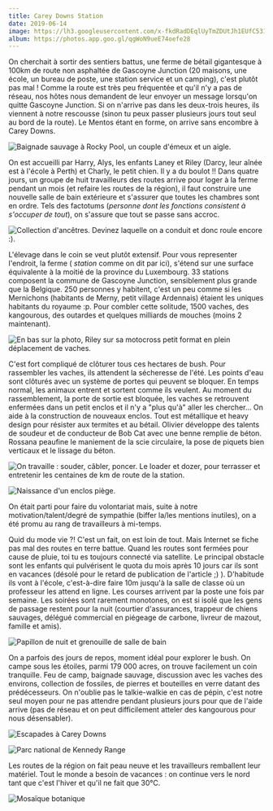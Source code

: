 ```yaml
---
title: Carey Downs Station
date: 2019-06-14
image: https://lh3.googleusercontent.com/x-fkdRadDEqlUyTmZDUtJh1EUfC5316ybPHJEoHwA6UMmADXevQRDNs4qFCLRWVUV0Deqxlx0I2uNln_2NiYaTiw-ZSt2FkHjPJ_meC9GZunwTpuJ3bgPpydtLk7sSUA0TaANEQE8zs=w600
album: https://photos.app.goo.gl/qgWoN9ueE74oefe28
---
```



On cherchait à sortir des sentiers battus, une ferme de bétail gigantesque à 100km de route non asphaltée de Gascoyne Junction (20 maisons, une école, un bureau de poste, une station service et un camping), c'est plutôt pas mal ! Comme la route est très peu fréquentée et qu'il n'y a pas de réseau, nos hôtes nous demandent de leur envoyer un message lorsqu'on quitte Gascoyne Junction. Si on n'arrive pas dans les deux-trois heures, ils viennent à notre rescousse (sinon tu peux passer plusieurs jours tout seul au bord de la route). Le Mentos étant en forme, on arrive sans encombre à Carey Downs. 

![Baignade sauvage à Rocky Pool, un couple d'émeux et un aigle.](https://lh3.googleusercontent.com/OwXuBh7jHVV2GfRJfkLIVPxKGNVUir5fJ1hgVi7NxVFs6Me8W06Qu9oUJ79jxz0oyShI_itOi0zarzcxcfpoE3ckh5cJI85utiwQ4j_23JuUzVxvpLtEb8Czj6qr65Q46nhhD9TsBOs=w600)

On est accueilli par Harry, Alys, les enfants Laney et Riley (Darcy, leur aînée est à l'école à Perth) et Charly, le petit chien. Il y a du boulot !! Dans quatre jours, un groupe de huit travailleurs des routes arrive pour loger à la ferme pendant un mois (et refaire les routes de la région), il faut construire une nouvelle salle de bain extérieure et s'assurer que toutes les chambres sont en ordre. Tels des factotums (*personne dont les fonctions consistent à s'occuper de tout*), on s'assure que tout se passe sans accroc.

![Collection d'ancêtres. Devinez laquelle on a conduit et donc roule encore :).](https://lh3.googleusercontent.com/8xorE499Gp3on8wagaFc_Y_15_tsilwZ38S9Bm3UVJXeymiMuHSKOk8D7bFVB165kya4yfuLvA_8LS7s7jQI6rrXRl5dyM3M3ukiJlLU6KMkKKdkqNMxlC267UyWCY2VW2wGlticna4=w600)

L'élevage dans le coin se veut plutôt extensif. Pour vous representer l'endroit, la ferme ( *station* comme on dit par ici), s'étend sur une surface équivalente à la moitié de la province du Luxembourg. 33 stations composent la commune de Gascoyne Junction, sensiblement plus grande que la Belgique. 250 personnes y habitent, c'est un peu comme si les Mernichons (habitants de Merny, petit village Ardennais) étaient les uniques habitants du royaume :p. Pour combler cette solitude, 1500 vaches, des kangourous, des outardes et quelques milliards de mouches (moins 2 maintenant).

![En bas sur la photo, Riley sur sa motocross petit format en plein déplacement de vaches.](https://lh3.googleusercontent.com/BdDgHvuucAWXJHPTHp2vCE0YIv5r9EdO4qY0PYub5ZO0M1ma7XpollppUNPHHO8I-t1JGzHi9Y5BFKi2h_mlVR2KVgW1wwyC9lYQBGVMt-M47RZrTqwDkLV0W4hFcb1QZuQBJ-6O2Rw=w600)

C'est fort compliqué de clôturer tous ces hectares de bush. Pour rassembler les vaches, ils attendent la sécheresse de l'été.  Les points d'eau sont clôturés avec un système de portes qui peuvent se bloquer. En temps normal, les animaux entrent et sortent comme ils veulent. Au moment du rassemblement, la porte de sortie est bloquée, les vaches se retrouvent enfermées dans un petit enclos et il n'y a "plus qu'à" aller les chercher... On aide à la construction de nouveaux enclos. Tout est métallique et heavy design pour résister aux termites et au bétail. Olivier développe des talents de soudeur et de conducteur de Bob Cat avec une benne remplie de béton. Rossana peaufine le maniement de la scie circulaire, la pose de piquets bien verticaux et le lissage du béton.

![On travaille : souder, câbler, poncer. Le loader et dozer, pour terrasser et entretenir les centaines de km de route de la station.](https://lh3.googleusercontent.com/d8r1zcK5dppHcBLAjoXeAJ8lMp66H1lqamovzFjEQJqPABQnI5cyVE0IE_bT7edzt-GRMKQ2FxhoqfNVeQjIrH8WBsK50FrWJzfDwyWD4LW5smCcRMNoGn3wCb_SMw99V7EPl_bgvE4=w600)

![Naissance d'un enclos piège.](https://lh3.googleusercontent.com/YBc_ZIMSvZ1Ct32N-6JtKlXxIGluIilybfNo_2fs2MNwRzRJCOxhThq7Ypz_ddrtOPDFQmr_jrs3F5laZTQyBxb5UCxk4hkb2kmCfRkT8LaMpdc5AWwUXp4c1swO_XlEV4kCbh1m-pk=w600)

On était parti pour faire du volontariat mais, suite à notre motivation/talent/degré de sympathie (biffer la/les mentions inutiles), on a été promu au rang de travailleurs à mi-temps.

Quid du mode vie ?! C'est un fait, on est loin de tout. Mais Internet se fiche pas mal des routes en terre battue. Quand les routes sont fermées pour cause de pluie, toi tu es toujours connecté via satellite. Le principal obstacle sont les enfants qui pulvérisent le quota du mois après 10 jours car ils sont en vacances (désolé pour le retard de publication de l'article ;) ). D'habitude ils vont à l'école, c'est-à-dire faire 10m jusqu'à la salle de classe où un professeur les attend en ligne. Les courses arrivent par la poste une fois par semaine. Les soirées sont rarement monotones, on est si isolé que les gens de passage restent pour la nuit (courtier d'assurances, trappeur de chiens sauvages,  délégué commercial en piégeage de carbone, livreur de mazout, famille et amis). 

![Papillon de nuit et grenouille de salle de bain](https://lh3.googleusercontent.com/IRTGU-g15QgdIMYr2dfvog9jwCy9Y-VjuSNeTh5zzQk4LUW4gS-nJ91Hzc-ZO2a7A9m8B6bG-sWzbje_Toxp2EBmA3gdH2uKGoVUpyx6SnpHAjK1yGgnVQle7kpNhqylKn-0J-NEEAM=w600)

On a parfois des jours de repos, moment idéal pour explorer le bush. On campe sous les étoiles, parmi 179 000 acres, on trouve facilement un coin tranquille. Feu de camp, baignade sauvage, discussion avec les vaches des environs, collection de fossiles, de pierres et bouteilles en verre datant des prédécesseurs. On n'oublie pas le talkie-walkie en cas de pépin, c'est notre seul moyen pour ne pas attendre pendant plusieurs jours pour que de l'aide arrive (pas de réseau et on peut difficilement atteler des kangourous pour nous désensabler).

![Escapades à Carey Downs](https://lh3.googleusercontent.com/AWYOgazURFlJwH1OQ0kJKx599aqKTpk2E36XSgl5t2qJXjlG16jXyQ_LGxd6OIM2lKxZpFxuBz_KrAW36GwFlGsX58C2i8MogzfEWC09Ekl1OOYEI6J9PEpIpW-1fxQ2HWvEWuJU83Y=w600)

![Parc national de Kennedy Range](https://lh3.googleusercontent.com/ldfm-2CHWpupUHATYUvxAkklRvBw_y8EeXU8Qu8c3SgSpIL2uZohJtuJsKNyxRWzsopngPGf7WuyRTfGcF8AOJFk60nfV9R9WRmkFyNWoPEg_1P6xmR-34ns1NJMBd51DAZB0upuVe8=w600)

Les routes de la région on fait peau neuve et les travailleurs remballent leur matériel. Tout le monde a besoin de vacances : on continue vers le nord tant que c'est l'hiver et qu'il ne fait que 30°C.

![Mosaïque botanique](https://lh3.googleusercontent.com/L9B0_YGUoEwffLUqA75a2flFWJcbCSzk_vb2AN6VZPiU9iA2XzAVhp1tGN91KF15nvNIfb9gQZO4c-NOlmdD_llBlcx_zZQdrgfbhu4ROKMw1y-Q-ULQy8iho_UZ6UfmZXYtUxhtQhg=w600)
